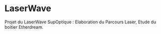 # LaserWave
Projet du LaserWave SupOptique : Elaboration du Parcours Laser, Etude du boitier Etherdream.
